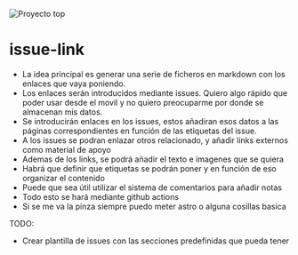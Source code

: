![Proyecto top](https://img.shields.io/badge/Proyecto-molón-flat)
# issue-link
- La idea principal es generar una serie de ficheros en markdown con los enlaces que vaya poniendo.
- Los enlaces serán introducidos mediante issues. Quiero algo rápido que poder usar desde el movil y no quiero preocuparme por donde se almacenan mis datos.
- Se introducirán enlaces en los issues, estos añadiran esos datos a las páginas correspondientes en función de las etiquetas del issue.
- A los issues se podran enlazar otros relacionado, y añadir links externos como material de apoyo
- Ademas de los links, se podrá añadir el texto e imagenes que se quiera
- Habrá que definir que etiquetas se podrán poner y en función de eso organizar el contenido
- Puede que sea útil utilizar el sistema de comentarios para añadir notas
- Todo esto se hará mediante github actions
- Si se me va la pinza siempre puedo meter astro o alguna cosillas basica


TODO:

- Crear plantilla de issues con las secciones predefinidas que pueda tener
